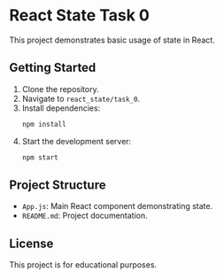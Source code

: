 # React State Task 0

This project demonstrates basic usage of state in React.

## Getting Started

1. Clone the repository.
2. Navigate to `react_state/task_0`.
3. Install dependencies:
    ```bash
    npm install
    ```
4. Start the development server:
    ```bash
    npm start
    ```

## Project Structure

- `App.js`: Main React component demonstrating state.
- `README.md`: Project documentation.

## License

This project is for educational purposes.